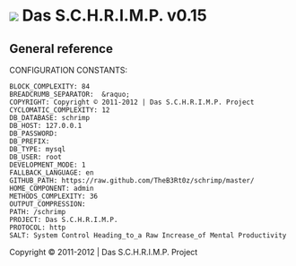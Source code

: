 ![](https://raw.github.com/TheB3Rt0z/schrimp/master/.inc/img/schrimp_favicon_md.ico "") Das S.C.H.R.I.M.P. v0.15
================================================================================================================



General reference
-----------------


CONFIGURATION CONSTANTS:

	BLOCK_COMPLEXITY: 84
	BREADCRUMB_SEPARATOR:  &raquo; 
	COPYRIGHT: Copyright © 2011-2012 | Das S.C.H.R.I.M.P. Project
	CYCLOMATIC_COMPLEXITY: 12
	DB_DATABASE: schrimp
	DB_HOST: 127.0.0.1
	DB_PASSWORD: 
	DB_PREFIX: 
	DB_TYPE: mysql
	DB_USER: root
	DEVELOPMENT_MODE: 1
	FALLBACK_LANGUAGE: en
	GITHUB_PATH: https://raw.github.com/TheB3Rt0z/schrimp/master/
	HOME_COMPONENT: admin
	METHODS_COMPLEXITY: 36
	OUTPUT_COMPRESSION: 
	PATH: /schrimp
	PROJECT: Das S.C.H.R.I.M.P.
	PROTOCOL: http
	SALT: System Control Heading_to_a Raw Increase_of Mental Productivity





Copyright © 2011-2012 | Das S.C.H.R.I.M.P. Project
